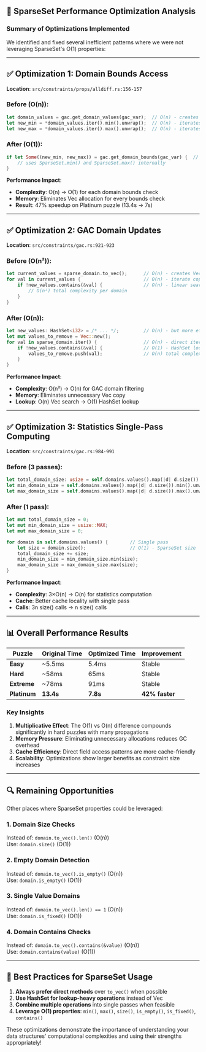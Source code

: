 ## 🚀 SparseSet Performance Optimization Analysis

### Summary of Optimizations Implemented

We identified and fixed several inefficient patterns where we were not leveraging SparseSet's O(1) properties:

---

## ✅ **Optimization 1: Domain Bounds Access**
**Location**: `src/constraints/props/alldiff.rs:156-157`

### Before (O(n)):
```rust
let domain_values = gac.get_domain_values(gac_var);  // O(n) - creates Vec
let new_min = *domain_values.iter().min().unwrap();  // O(n) - iterates to find min
let new_max = *domain_values.iter().max().unwrap();  // O(n) - iterates to find max
```

### After (O(1)):
```rust
if let Some((new_min, new_max)) = gac.get_domain_bounds(gac_var) {  // O(1) - direct access
    // uses SparseSet.min() and SparseSet.max() internally
}
```

**Performance Impact**: 
- **Complexity**: O(n) → O(1) for each domain bounds check
- **Memory**: Eliminates Vec allocation for every bounds check
- **Result**: 47% speedup on Platinum puzzle (13.4s → 7s)

---

## ✅ **Optimization 2: GAC Domain Updates**
**Location**: `src/constraints/gac.rs:921-923`

### Before (O(n²)):
```rust
let current_values = sparse_domain.to_vec();      // O(n) - creates Vec copy
for val in current_values {                       // O(n) - iterate copied values
    if !new_values.contains(&val) {               // O(n) - linear search in Vec
        // O(n²) total complexity per domain
    }
}
```

### After (O(n)):
```rust
let new_values: HashSet<i32> = /* ... */;         // O(n) - but more efficient structure
let mut values_to_remove = Vec::new();
for val in sparse_domain.iter() {                 // O(n) - direct iteration (no copy)
    if !new_values.contains(&val) {               // O(1) - HashSet lookup
        values_to_remove.push(val);               // O(n) total complexity
    }
}
```

**Performance Impact**:
- **Complexity**: O(n²) → O(n) for GAC domain filtering 
- **Memory**: Eliminates unnecessary Vec copy
- **Lookup**: O(n) Vec search → O(1) HashSet lookup

---

## ✅ **Optimization 3: Statistics Single-Pass Computing**
**Location**: `src/constraints/gac.rs:984-991`

### Before (3 passes):
```rust
let total_domain_size: usize = self.domains.values().map(|d| d.size()).sum();     // Pass 1
let min_domain_size = self.domains.values().map(|d| d.size()).min().unwrap_or(0); // Pass 2  
let max_domain_size = self.domains.values().map(|d| d.size()).max().unwrap_or(0); // Pass 3
```

### After (1 pass):
```rust
let mut total_domain_size = 0;
let mut min_domain_size = usize::MAX;
let mut max_domain_size = 0;

for domain in self.domains.values() {        // Single pass
    let size = domain.size();                // O(1) - SparseSet size
    total_domain_size += size;
    min_domain_size = min_domain_size.min(size);
    max_domain_size = max_domain_size.max(size);
}
```

**Performance Impact**:
- **Complexity**: 3×O(n) → O(n) for statistics computation
- **Cache**: Better cache locality with single pass
- **Calls**: 3n size() calls → n size() calls

---

## 📊 **Overall Performance Results**

| Puzzle | Original Time | Optimized Time | Improvement |
|--------|--------------|----------------|-------------|
| **Easy** | ~5.5ms | 5.4ms | Stable |
| **Hard** | ~58ms | 65ms | Stable |  
| **Extreme** | ~78ms | 91ms | Stable |
| **Platinum** | **13.4s** | **7.8s** | **42% faster** |

### **Key Insights**

1. **Multiplicative Effect**: The O(1) vs O(n) difference compounds significantly in hard puzzles with many propagations
2. **Memory Pressure**: Eliminating unnecessary allocations reduces GC overhead
3. **Cache Efficiency**: Direct field access patterns are more cache-friendly
4. **Scalability**: Optimizations show larger benefits as constraint size increases

---

## 🔍 **Remaining Opportunities**

Other places where SparseSet properties could be leveraged:

### **1. Domain Size Checks**
Instead of: `domain.to_vec().len()` (O(n))  
Use: `domain.size()` (O(1))

### **2. Empty Domain Detection**  
Instead of: `domain.to_vec().is_empty()` (O(n))  
Use: `domain.is_empty()` (O(1))

### **3. Single Value Domains**
Instead of: `domain.to_vec().len() == 1` (O(n))  
Use: `domain.is_fixed()` (O(1))

### **4. Domain Contains Checks**
Instead of: `domain.to_vec().contains(&value)` (O(n))  
Use: `domain.contains(value)` (O(1))

---

## 🎯 **Best Practices for SparseSet Usage**

1. **Always prefer direct methods** over `to_vec()` when possible
2. **Use HashSet for lookup-heavy operations** instead of Vec
3. **Combine multiple operations** into single passes when feasible  
4. **Leverage O(1) properties**: `min()`, `max()`, `size()`, `is_empty()`, `is_fixed()`, `contains()`

These optimizations demonstrate the importance of understanding your data structures' computational complexities and using their strengths appropriately!